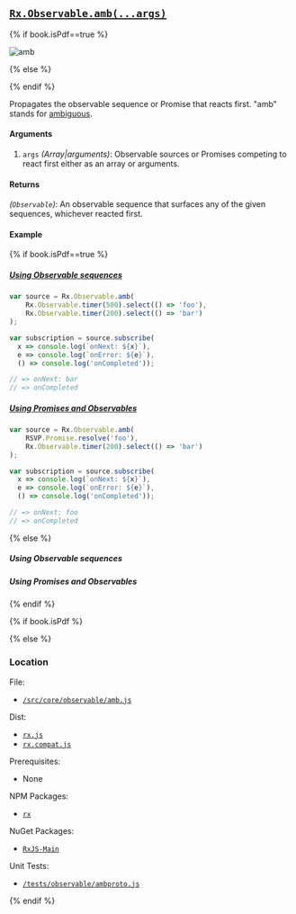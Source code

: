 ## [`Rx.Observable.amb(...args)`](https://github.com/Reactive-Extensions/RxJS/blob/master/src/core/linq/observable/amb.js) 

{% if book.isPdf==true %}

![amb](http://reactivex.io/documentation/operators/images/amb.png)

{% else %}

<rx-marbles key="amb"></rx-marbles>

{% endif %}

Propagates the observable sequence or Promise that reacts first. "amb" stands for [ambiguous](http://blogs.msdn.com/b/jeffva/archive/2009/11/18/amb-materialize-and-dematerialize.aspx).

#### Arguments
1. `args` *(Array|arguments)*: Observable sources or Promises competing to react first either as an array or arguments.

#### Returns
*(`Observable`)*: An observable sequence that surfaces any of the given sequences, whichever reacted first.

#### Example

{% if book.isPdf==true %}

##### [Using Observable sequences](http://jsbin.com/vanaci/3/edit?js,console)

```js
var source = Rx.Observable.amb(
    Rx.Observable.timer(500).select(() => 'foo'),
    Rx.Observable.timer(200).select(() => 'bar')
);

var subscription = source.subscribe(
  x => console.log(`onNext: ${x}`),
  e => console.log(`onError: ${e}`),
  () => console.log('onCompleted'));

// => onNext: bar
// => onCompleted 
```

##### [Using Promises and Observables](http://jsbin.com/bukag/2/edit?js,console)

```js
var source = Rx.Observable.amb(
    RSVP.Promise.resolve('foo'),
    Rx.Observable.timer(200).select(() => 'bar')
);

var subscription = source.subscribe(
  x => console.log(`onNext: ${x}`),
  e => console.log(`onError: ${e}`),
  () => console.log('onCompleted'));

// => onNext: foo
// => onCompleted
```

{% else %}

##### Using Observable sequences
[](http://jsbin.com/vanaci/3/embed?js,console)

##### Using Promises and Observables
[](http://jsbin.com/bukag/2/embed?js,console)

{% endif %}

{% if book.isPdf %}



{% else %}

### Location

File:
- [`/src/core/observable/amb.js`](https://github.com/Reactive-Extensions/RxJS/blob/master/src/core/linq/observable/amb.js)

Dist:
- [`rx.js`](https://github.com/Reactive-Extensions/RxJS/blob/master/rx.js)
- [`rx.compat.js`](https://github.com/Reactive-Extensions/RxJS/blob/master/rx.compat.js)

Prerequisites:
- None

NPM Packages:
- [`rx`](https://www.npmjs.org/package/rx)

NuGet Packages:
- [`RxJS-Main`](http://www.nuget.org/packages/RxJS-Main/)

Unit Tests:
- [`/tests/observable/ambproto.js`](https://github.com/Reactive-Extensions/RxJS/blob/master/tests/observable/ambproto.js)

{% endif %}
